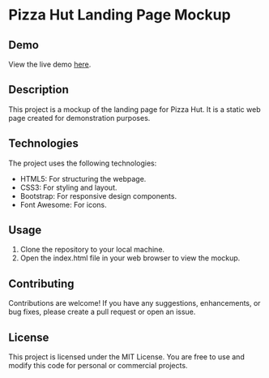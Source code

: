 # Pizza Hut Landing Page Mockup

## Demo

View the live demo [here](#).

## Description

This project is a mockup of the landing page for Pizza Hut. It is a static web page created for demonstration purposes.


## Technologies

The project uses the following technologies:

- HTML5: For structuring the webpage.
- CSS3: For styling and layout.
- Bootstrap: For responsive design components.
- Font Awesome: For icons.

## Usage

1. Clone the repository to your local machine.
2. Open the index.html file in your web browser to view the mockup.


## Contributing
Contributions are welcome! If you have any suggestions, enhancements, or bug fixes, please create a pull request or open an issue.

## License
This project is licensed under the MIT License. You are free to use and modify this code for personal or commercial projects.
